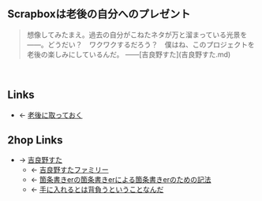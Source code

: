 ## Scrapboxは老後の自分へのプレゼント
<blockquote>想像してみたまえ。過去の自分がこねたネタが万と溜まっている光景を――。どうだい？　ワクワクするだろう？　僕はね、このプロジェクトを老後の楽しみにしているんだ。 ――[吉良野すた](吉良野すた.md)</blockquote>

<br>

## Links
- ← [老後に取っておく](老後に取っておく.md)

## 2hop Links
- → [吉良野すた](吉良野すた.md)
    - ← [吉良野すたファミリー](吉良野すたファミリー.md)
    - ← [箇条書きerの箇条書きerによる箇条書きerのための記法](箇条書きerの箇条書きerによる箇条書きerのための記法.md)
    - ← [手に入れるとは背負うということなんだ](手に入れるとは背負うということなんだ.md)
